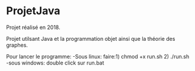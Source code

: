 # ProjetJava

Projet réalisé en 2018.

Projet utilsant Java et la programmation objet ainsi que la théorie des graphes.

Pour lancer le programme:
 -Sous linux:
	faire:1) chmod +x run.sh
	      2) ./run.sh
 -sous windows:
	double click sur run.bat
